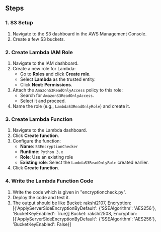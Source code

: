 ## Steps

### 1. S3 Setup

1. Navigate to the S3 dashboard in the AWS Management Console.
2. Create a few S3 buckets.

### 2. Create Lambda IAM Role

1. Navigate to the IAM dashboard.
2. Create a new role for Lambda:
   - Go to **Roles** and click **Create role**.
   - Select **Lambda** as the trusted entity.
   - Click **Next: Permissions**.
3. Attach the `AmazonS3ReadOnlyAccess` policy to this role:
   - Search for `AmazonS3ReadOnlyAccess`.
   - Select it and proceed.
4. Name the role (e.g., `LambdaS3ReadOnlyRole`) and create it.

### 3. Create Lambda Function

1. Navigate to the Lambda dashboard.
2. Click **Create function**.
3. Configure the function:
   - **Name**: `S3EncryptionChecker`
   - **Runtime**: `Python 3.x`
   - **Role**: Use an existing role
   - **Existing role**: Select the `LambdaS3ReadOnlyRole` created earlier.
4. Click **Create function**.

### 4. Write the Lambda Function Code

1. Write the code which is given in "encryptioncheck.py".
2. Deploy the code and test it.
3. The output should be like 
Bucket: rakshi2107, Encryption: [{'ApplyServerSideEncryptionByDefault': {'SSEAlgorithm': 'AES256'}, 'BucketKeyEnabled': True}]
Bucket: rakshi2508, Encryption: [{'ApplyServerSideEncryptionByDefault': {'SSEAlgorithm': 'AES256'}, 'BucketKeyEnabled': False}] 